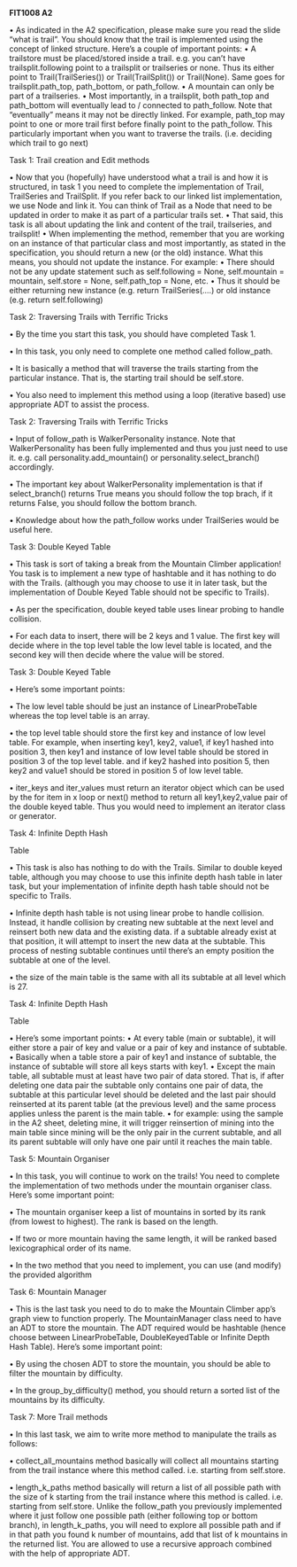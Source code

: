 **FIT1008 A2**

• As indicated in the A2 specification, please make sure you read the slide “what is trail”. You should know that the trail is implemented using the
concept of linked structure. Here’s a couple of important points:
• A trailstore must be placed/stored inside a trail. e.g. you can’t have
trailsplit.following point to a trailsplit or trailseries or none. Thus its
either point to Trail(TrailSeries()) or Trail(TrailSplit()) or Trail(None).
Same goes for trailsplit.path_top, path_bottom, or path_follow.
• A mountain can only be part of a trailseries.
• Most importantly, in a trailsplit, both path_top and path_bottom will
eventually lead to / connected to path_follow. Note that “eventually” means it may not be directly linked. For example, path_top may point
to one or more trail first before finally point to the path_follow. This particularly important when you want to traverse the trails. (i.e.
deciding which trail to go next)

Task 1: Trail creation and Edit methods

• Now that you (hopefully) have understood what a trail is and how it is structured, in
task 1 you need to complete the implementation of Trail, TrailSeries and TrailSplit. If
you refer back to our linked list implementation, we use Node and link it. You can
think of Trail as a Node that need to be updated in order to make it as part of a
particular trails set.
• That said, this task is all about updating the link and content of the trail, trailseries,
and trailsplit!
• When implementing the method, remember that you are working on an instance of
that particular class and most importantly, as stated in the specification, you should
return a new (or the old) instance. What this means, you should not update the
instance. For example:
• There should not be any update statement such as self.following = None,
self.mountain = mountain, self.store = None, self.path_top = None, etc.
• Thus it should be either returning new instance (e.g. return TrailSeries(....) or old
instance (e.g. return self.following)

Task 2: Traversing Trails with Terrific Tricks

• By the time you start this task, you should have completed
Task 1.

• In this task, you only need to complete one method called
follow_path.

• It is basically a method that will traverse the trails starting
from the particular instance. That is, the starting trail
should be self.store.

• You also need to implement this method using a loop
(iterative based) use appropriate ADT to assist the
process.

Task 2: Traversing Trails with Terrific Tricks

• Input of follow_path is WalkerPersonality instance. Note that
WalkerPersonality has been fully implemented and thus you
just need to use it. e.g. call personality.add_mountain() or
personality.select_branch() accordingly.

• The important key about WalkerPersonality implementation
is that if select_branch() returns True means you should
follow the top brach, if it returns False, you should follow the
bottom branch.

• Knowledge about how the path_follow works under
TrailSeries would be useful here.

Task 3: Double Keyed Table

• This task is sort of taking a break from the Mountain
Climber application! You task is to implement a new type of
hashtable and it has nothing to do with the Trails. (although
you may choose to use it in later task, but the
implementation of Double Keyed Table should not be
specific to Trails).

• As per the specification, double keyed table uses linear
probing to handle collision.

• For each data to insert, there will be 2 keys and 1 value.
The first key will decide where in the top level table the low
level table is located, and the second key will then decide
where the value will be stored.

Task 3: Double Keyed Table

• Here’s some important points:

• The low level table should be just an instance of LinearProbeTable
whereas the top level table is an array.

• the top level table should store the first key and instance of low level
table. For example, when inserting key1, key2, value1, if key1
hashed into position 3, then key1 and instance of low level table
should be stored in position 3 of the top level table. and if key2
hashed into position 5, then key2 and value1 should be stored in
position 5 of low level table.

• iter_keys and iter_values must return an iterator object which can
be used by the for item in x loop or next() method to return all
key1,key2,value pair of the double keyed table. Thus you would
need to implement an iterator class or generator.

Task 4: Infinite Depth Hash

Table

• This task is also has nothing to do with the Trails. Similar to
double keyed table, although you may choose to use this
infinite depth hash table in later task, but your implementation
of infinite depth hash table should not be specific to Trails.

• Infinite depth hash table is not using linear probe to handle
collision. Instead, it handle collision by creating new subtable
at the next level and reinsert both new data and the existing
data. if a subtable already exist at that position, it will attempt
to insert the new data at the subtable. This process of nesting
subtable continues until there’s an empty position the subtable
at one of the level.

• the size of the main table is the same with all its subtable at all
level which is 27.

Task 4: Infinite Depth Hash

Table

• Here’s some important points:
• At every table (main or subtable), it will either store a pair of key and value
or a pair of key and instance of subtable.
• Basically when a table store a pair of key1 and instance of subtable, the
instance of subtable will store all keys starts with key1.
• Except the main table, all subtable must at least have two pair of data
stored. That is, if after deleting one data pair the subtable only contains
one pair of data, the subtable at this particular level should be deleted
and the last pair should reinserted at its parent table (at the previous level)
and the same process applies unless the parent is the main table.
• for example: using the sample in the A2 sheet, deleting mine, it will
trigger reinsertion of mining into the main table since mining will be the
only pair in the current subtable, and all its parent subtable will only
have one pair until it reaches the main table.

Task 5: Mountain Organiser

• In this task, you will continue to work on the trails! You need
to complete the implementation of two methods under the
mountain organiser class. Here’s some important point:

• The mountain organiser keep a list of mountains in sorted
by its rank (from lowest to highest). The rank is based on
the length.

• If two or more mountain having the same length, it will be
ranked based lexicographical order of its name.

• In the two method that you need to implement, you can
use (and modify) the provided algorithm

Task 6: Mountain Manager

• This is the last task you need to do to make the Mountain
Climber app’s graph view to function properly. The
MountainManager class need to have an ADT to store the
mountain. The ADT required would be hashtable (hence
choose between LinearProbeTable, DoubleKeyedTable or
Infinite Depth Hash Table). Here’s some important point:

• By using the chosen ADT to store the mountain, you
should be able to filter the mountain by difficulty.

• In the group_by_difficulty() method, you should return a
sorted list of the mountains by its difficulty.

Task 7: More Trail methods

• In this last task, we aim to write more method to manipulate the
trails as follows:

• collect_all_mountains method basically will collect all mountains
starting from the trail instance where this method called. i.e.
starting from self.store.

• length_k_paths method basically will return a list of all possible
path with the size of k starting from the trail instance where this
method is called. i.e. starting from self.store. Unlike the
follow_path you previously implemented where it just follow one
possible path (either following top or bottom branch), in
length_k_paths, you will need to explore all possible path and if
in that path you found k number of mountains, add that list of k
mountains in the returned list. You are allowed to use a recursive
approach combined with the help of appropriate ADT.
